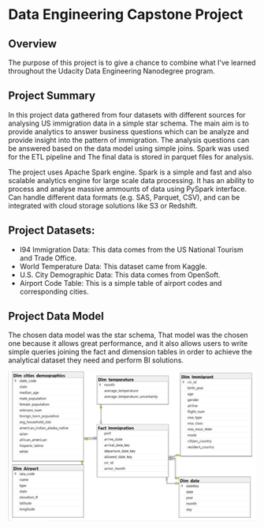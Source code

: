 # Data Engineering Capstone Project

## Overview
The purpose of this project is to give a chance to combine what I've learned throughout the Udacity Data Engineering Nanodegree program.

## Project Summary
In this project data gathered from four datasets with different sources for analysing US immigration data in a simple star schema. The main aim is to provide analytics to answer business questions which can be analyze and provide insight into the pattern of immigration. The analysis questions can be answered based on the data model using simple joins. Spark was used for the ETL pipeline and The final data is stored in parquet files for analysis.

The project uses Apache Spark engine. Spark is a simple and fast and also scalable analytics engine for large scale data processing. It has an ability to process and analyse massive ammounts of data using PySpark interface. Can handle different data formats (e.g. SAS, Parquet, CSV), and can be integrated with cloud storage solutions like S3 or Redshift.

## Project Datasets:

- I94 Immigration Data: This data comes from the US National Tourism and Trade Office. 
- World Temperature Data: This dataset came from Kaggle.
- U.S. City Demographic Data: This data comes from OpenSoft.
- Airport Code Table: This is a simple table of airport codes and corresponding cities.

## Project Data Model
The chosen data model was the star schema, That model was the chosen one because it allows great performance, and it also allows users to write simple queries joining the fact and dimension tables in order to achieve the analytical dataset they need and perform BI solutions.

![the data model](https://github.com/israahamdy/DataEngineering-Capstone-Project/blob/main/capstone%20data%20model.jpg)
